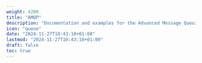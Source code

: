 ```yaml
---
weight: 4200
title: "AMQP"
description: "Documentation and examples for the Advanced Message Queuing Protocol"
icon: "queue"
date: "2024-11-27T10:43:10+01:00"
lastmod: "2024-11-27T10:43:10+01:00"
draft: false
toc: true
---
```

